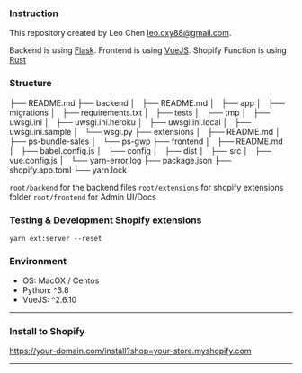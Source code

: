 ### Instruction

This repository created by Leo Chen <leo.cxy88@gmail.com>.

Backend is using [Flask](https://www.palletsprojects.com/p/flask/). 
Frontend is using [VueJS](https://vuejs.org/).
Shopify Function is using [Rust](https://www.rust-lang.org/)

### Structure

├── README.md
├── backend 
│   ├── README.md
│   ├── app
│   ├── migrations
│   ├── requirements.txt
│   ├── tests
│   ├── tmp
│   ├── uwsgi.ini
│   ├── uwsgi.ini.heroku
│   ├── uwsgi.ini.local
│   ├── uwsgi.ini.sample
│   └── wsgi.py
├── extensions
│   ├── README.md
│   ├── ps-bundle-sales
│   └── ps-gwp
├── frontend
│   ├── README.md
│   ├── babel.config.js
│   ├── config
│   ├── dist
│   ├── src
│   ├── vue.config.js
│   └── yarn-error.log
├── package.json
├── shopify.app.toml
└── yarn.lock 

`root/backend` for the backend files
`root/extensions` for shopify extensions folder
`root/frontend` for Admin UI/Docs

### Testing & Development Shopify extensions

```shell
yarn ext:server --reset
```

### Environment

- OS: MacOX / Centos
- Python: ^3.8
- VueJS: ^2.6.10

---

### Install to Shopify

https://your-domain.com/install?shop=your-store.myshopify.com

---